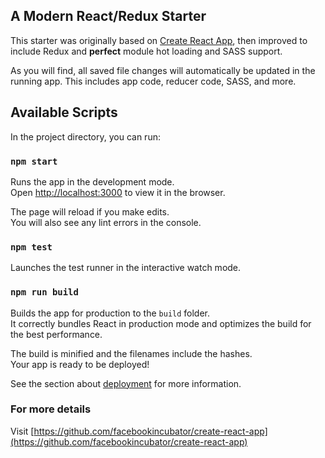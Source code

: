 ## A Modern React/Redux Starter

This starter was originally based on [Create React App](https://github.com/facebookincubator/create-react-app), then improved to include Redux and **perfect** module hot loading and SASS support.

As you will find, all saved file changes will automatically be updated in the running app. This includes app code, reducer code, SASS, and more.

## Available Scripts

In the project directory, you can run:

### `npm start`

Runs the app in the development mode.<br>
Open [http://localhost:3000](http://localhost:3000) to view it in the browser.

The page will reload if you make edits.<br>
You will also see any lint errors in the console.

### `npm test`

Launches the test runner in the interactive watch mode.<br>

### `npm run build`

Builds the app for production to the `build` folder.<br>
It correctly bundles React in production mode and optimizes the build for the best performance.

The build is minified and the filenames include the hashes.<br>
Your app is ready to be deployed!

See the section about [deployment](#deployment) for more information.

### For more details
Visit [https://github.com/facebookincubator/create-react-app](https://github.com/facebookincubator/create-react-app)
